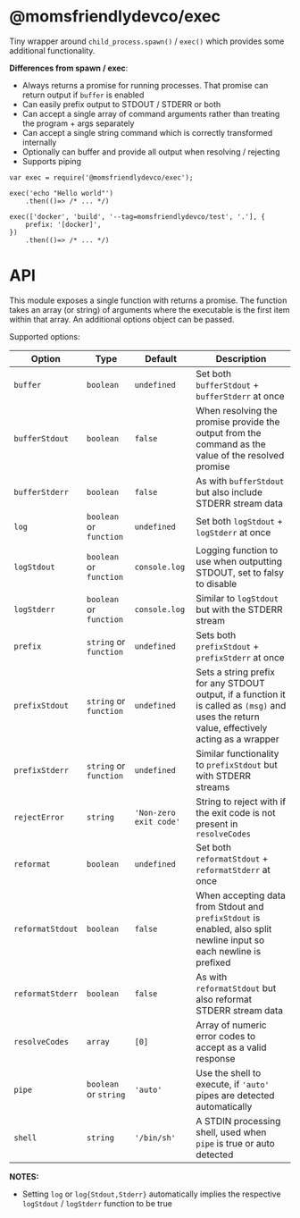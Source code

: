 @momsfriendlydevco/exec
=======================
Tiny wrapper around `child_process.spawn()` / `exec()` which provides some additional functionality.

**Differences from spawn / exec**:

* Always returns a promise for running processes. That promise can return output if `buffer` is enabled
* Can easily prefix output to STDOUT / STDERR or both
* Can accept a single array of command arguments rather than treating the program + args separately
* Can accept a single string command which is correctly transformed internally
* Optionally can buffer and provide all output when resolving / rejecting
* Supports piping


```
var exec = require('@momsfriendlydevco/exec');

exec('echo "Hello world"')
	.then(()=> /* ... */)

exec(['docker', 'build', '--tag=momsfriendlydevco/test', '.'], {
	prefix: '[docker]',
})
	.then(()=> /* ... */)
```


API
===
This module exposes a single function with returns a promise. The function takes an array (or string) of arguments where the executable is the first item within that array. An additional options object can be passed. 

Supported options:

| Option           | Type                    | Default                | Description                                                                                                                                  |
|------------------|-------------------------|------------------------|----------------------------------------------------------------------------------------------------------------------------------------------|
| `buffer`         | `boolean`               | `undefined`            | Set both `bufferStdout` + `bufferStderr` at once                                                                                             |
| `bufferStdout`   | `boolean`               | `false`                | When resolving the promise provide the output from the command as the value of the resolved promise                                          |
| `bufferStderr`   | `boolean`               | `false`                | As with `bufferStdout` but also include STDERR stream data                                                                                   |
| `log`            | `boolean` or `function` | `undefined`            | Set both `logStdout` + `logStderr` at once                                                                                                   |
| `logStdout`      | `boolean` or `function` | `console.log`          | Logging function to use when outputting STDOUT, set to falsy to disable                                                                      |
| `logStderr`      | `boolean` or `function` | `console.log`          | Similar to `logStdout` but with the STDERR stream                                                                                            |
| `prefix`         | `string` or `function`  | `undefined`            | Sets both `prefixStdout` + `prefixStderr` at once                                                                                            |
| `prefixStdout`   | `string` or `function`  | `undefined`            | Sets a string prefix for any STDOUT output, if a function it is called as `(msg)` and uses the return value, effectively acting as a wrapper |
| `prefixStderr`   | `string` or `function`  | `undefined`            | Similar functionality to `prefixStdout` but with STDERR streams                                                                              |
| `rejectError`    | `string`                | `'Non-zero exit code'` | String to reject with if the exit code is not present in `resolveCodes`                                                                      |
| `reformat`       | `boolean`               | `undefined`            | Set both `reformatStdout` + `reformatStderr` at once                                                                                         |
| `reformatStdout` | `boolean`               | `false`                | When accepting data from Stdout and `prefixStdout` is enabled, also split newline input so each newline is prefixed                          |
| `reformatStderr` | `boolean`               | `false`                | As with `reformatStdout` but also reformat STDERR stream data                                                                                |
| `resolveCodes`   | `array`                 | `[0]`                  | Array of numeric error codes to accept as a valid response                                                                                   |
| `pipe`           | `boolean` or `string`   | `'auto'`               | Use the shell to execute, if `'auto'` pipes are detected automatically                                                                       |
| `shell`          | `string`                | `'/bin/sh'`            | A STDIN processing shell, used when `pipe` is true or auto detected                                                                          |

**NOTES:**
* Setting `log` or `log{Stdout,Stderr}` automatically implies the respective `logStdout` / `logStderr` function to be true
